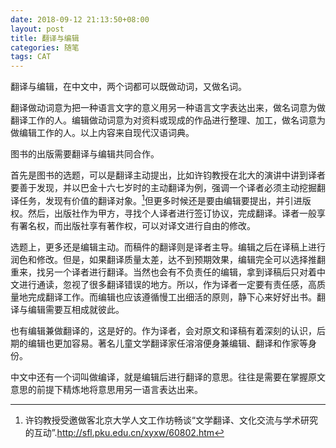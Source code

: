 ```yaml
---
date: 2018-09-12 21:13:50+08:00
layout: post
title: 翻译与编辑
categories: 随笔
tags: CAT
---
```


翻译与编辑，在中文中，两个词都可以既做动词，又做名词。

翻译做动词意为把一种语言文字的意义用另一种语言文字表达出来，做名词意为做翻译工作的人。编辑做动词意为对资料或现成的作品进行整理、加工，做名词意为做编辑工作的人。以上内容来自现代汉语词典。

图书的出版需要翻译与编辑共同合作。

首先是图书的选题，可以是翻译主动提出，比如许钧教授在北大的演讲中讲到译者要善于发现，并以巴金十六七岁时的主动翻译为例，强调一个译者必须主动挖掘翻译任务，发现有价值的翻译对象。[^xj]但更多时候还是要由编辑要提出，并引进版权。然后，出版社作为甲方，寻找个人译者进行签订协议，完成翻译。译者一般享有署名权，而出版社享有著作权，可以对译文进行自由的修改。

选题上，更多还是编辑主动。而稿件的翻译则是译者主导。编辑之后在译稿上进行润色和修改。但是，如果翻译质量太差，达不到预期效果，编辑完全可以选择推翻重来，找另一个译者进行翻译。当然也会有不负责任的编辑，拿到译稿后只对着中文进行通读，忽视了很多翻译错误的地方。所以，作为译者一定要有责任感，高质量地完成翻译工作。而编辑也应该遵循慢工出细活的原则，静下心来好好出书。翻译与编辑需要互相成就彼此。

也有编辑兼做翻译的，这是好的。作为译者，会对原文和译稿有着深刻的认识，后期的编辑也更加容易。著名儿童文学翻译家任溶溶便身兼编辑、翻译和作家等身份。

中文中还有一个词叫做编译，就是编辑后进行翻译的意思。往往是需要在掌握原文意思的前提下精炼地将意思用另一语言表达出来。


[^xj]: 许钧教授受邀做客北京大学人文工作坊畅谈“文学翻译、文化交流与学术研究的互动”.<http://sfl.pku.edu.cn/xyxw/60802.htm>


